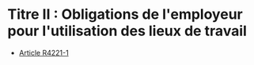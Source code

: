 # Titre II : Obligations de l'employeur pour l'utilisation des lieux de travail 

* [Article R4221-1](./LEGIARTI000018532346.md)
